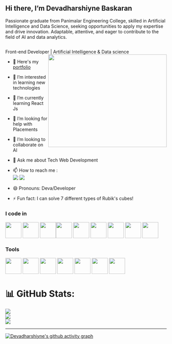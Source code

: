 ## Hi there, I’m Devadharshiyne Baskaran
Passionate graduate from Panimalar Engineering College, skilled in Artificial Intelligence and Data Science, seeking opportunities to apply my expertise and drive innovation. Adaptable, attentive, and eager to contribute to the field of AI and data analytics.
##
Front-end Developer | Artificial Intelligence & Data science 
<img align="right" width="370" height="290" src="https://github.com/Abarna-baskaran/Abarna-baskaran/issues/5#issue-2437724405">
- 🔭 Here's my [portfolio]()  
- 👀 I’m interested in learning new technologies
- 🌱 I’m currently learning React Js
- 🤔 I’m looking for help with Placements 
- 👯 I’m looking to collaborate on AI
- 💬 Ask me about Tech Web Development
- 📫 How to reach me :
<br />  [<img src="https://img.shields.io/badge/LinkedIn-0077B5?style=for-the-badge&logo=linkedin&logoColor=white" />](https://www.linkedin.com/in/devadharshiyne-baskaran-0789a8264/)
[<img src="https://img.shields.io/badge/Email-%40%20deva.dharshiyne%40gmail.com-D14836?style=for-the-badge&logo=gmail&logoColor=white" />](mailto:deva.dharshiyne@gmail.com)

- 😄 Pronouns: Deva/Developer
- ⚡ Fun fact: I can solve 7 different types of Rubik's cubes!

### I code in
<img height="50" width="50" src="https://img.icons8.com/color/48/000000/html-5.png" /> <img height="50" width="50" src="https://img.icons8.com/color/48/000000/css3.png" /> 
<img height="50" width="50" src="https://img.icons8.com/color/48/000000/bootstrap.png" /><img height="50" width="50" src="https://img.icons8.com/color/48/000000/javascript.png"/>
<img height="50" width="50" src="https://img.icons8.com/color/48/000000/react-native.png"/> 
<img height="50" width="50" src="https://img.icons8.com/color/48/000000/python.png" /> <img height="50" width="50" src="https://img.icons8.com/color/48/000000/c-programming.png" /> 
<img height="50" width="50" src="https://img.icons8.com/color/48/000000/mysql-logo.png"/> 
<img height="50" width="50" src="https://img.icons8.com/color/48/000000/nodejs.png"/> 

 ### Tools
 <img height="50" width="50" src="https://img.icons8.com/color/48/000000/visual-studio-code-2019.png"/>  <img height="50" width="50" src="https://img.icons8.com/color/50/000000/git.png"/>  <img height="50" width="50" src="https://img.icons8.com/doodle/48/000000/adobe-photoshop.png"/>
<img height="50" width="50" src="https://media.giphy.com/media/v1.Y2lkPTc5MGI3NjExdXdwYWttaWRpbHFrNng2OTVhOWdsc2EwZnNza3Nna2RiZWhsdW9tNyZlcD12MV9pbnRlcm5hbF9naWZfYnlfaWQmY3Q9Zw/vSdMuEeAApptJgcDbO/giphy.gif"/> 
<img height="50" width="50" src="https://media.giphy.com/media/v1.Y2lkPTc5MGI3NjExb3c0NjlzZzFlY2s5ZDIwYmYzYmZvY2s2NDdwNjBqMHh1Z3ZicXdhaiZlcD12MV9pbnRlcm5hbF9naWZfYnlfaWQmY3Q9Zw/jZIq9jQjvBE6krE3Z6/giphy.gif"/>
<img height="50" width="50" src="https://github.com/Abarna-baskaran/Abarna-baskaran/issues/1#issue-2431744730">
<img height="50" width="50" src="https://img.icons8.com/color/48/000000/figma--v1.png"/> 
  
# 📊 GitHub Stats:
![](https://github-readme-stats.vercel.app/api?username=Abarna-baskaran&theme=dark&hide_border=false&include_all_commits=false&count_private=false)<br/>
![](https://github-readme-streak-stats.herokuapp.com/?user=Abarna-baskaran&theme=dark&hide_border=false)<br/>
![](https://github-readme-stats.vercel.app/api/top-langs/?username=Abarna-baskaran&theme=dark&hide_border=false&include_all_commits=false&count_private=false&layout=compact)

---


<!-- Proudly created with GPRM ( https://gprm.itsvg.in ) -->
[![Devadharshiyne's github activity graph](https://github-readme-activity-graph.vercel.app/graph?username=Abarna-baskaran&bg_color=28292a&color=2999d1&line=4c9d9e&point=190b0b&area=true&hide_border=true)](https://github.com/ashutosh00710/github-readme-activity-graph)



<!---
Abarna-baskaran/Abarna-baskaran is a ✨ special ✨ repository because its `README.md` (this file) appears on your GitHub profile.
You can click the Preview link to take a look at your changes.
--->
